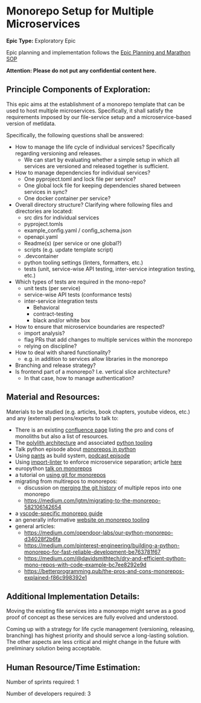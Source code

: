 # Monorepo Setup for Multiple Microservices
**Epic Type:** Exploratory Epic

Epic planning and implementation follows the
[Epic Planning and Marathon SOP](https://docs.ghga-dev.de/main/sops/sop001_epic_planning.html)

**Attention: Please do not put any confidential content here.**

## Principle Components of Exploration:

This epic aims at the establishment of a monorepo template that can be used to host
multiple microservices. Specifically, it shall satisfy the requirements imposed by 
our file-service setup and a microservice-based version of metldata.

Specifically, the following questions shall be answered:

- How to manage the life cycle of individual services? Specifically regarding versioning
  and releases.
    - We can start by evaluating whether a simple setup in which all services are
      versioned and released together is sufficient.
- How to manage dependencies for individual services?
    - One pyproject.toml and lock file per service?
    - One global lock file for keeping dependencies shared between services in sync?
    - One docker container per service?
- Overall directory structure? Clarifying where following files and directories are
  located:
    - src dirs for individual services
    - pyproject.tomls
    - example_config.yaml / config_schema.json
    - openapi.yaml
    - Readme(s) (per service or one global?)
    - scripts (e.g. update template script)
    - .devcontainer
    - python tooling settings (linters, formatters, etc.)
    - tests (unit, service-wise API testing, inter-service integration testing, etc.)
- Which types of tests are required in the mono-repo?
    - unit tests (per service)
    - service-wise API tests (conformance tests)
    - inter-service integration tests
        - Behavioral
        - contract-testing
        - black and/or white box
- How to ensure that microservice boundaries are respected?
    - import analysis?
    - flag PRs that add changes to multiple services within the monorepo
    - relying on discipline?
- How to deal with shared functionality?
    - e.g. in addition to services allow libraries in the monorepo
- Branching and release strategy?
- Is frontend part of a monorepo? I.e. vertical slice architecture?
    - In that case, how to manage authentication?


## Material and Resources:

Materials to be studied (e.g. articles, book chapters, youtube videos, etc.) and any (external) persons/experts to talk to:

- There is an existing [confluence page](https://wiki.verbis.dkfz.de/x/bwDYCg) listing
  the pro and cons of monoliths but also a list of resources.
- The [polylith architecture](https://polylith.gitbook.io/polylith) and associated
  [python tooling](https://davidvujic.github.io/python-polylith-docs/)
- Talk python episode about [monorepos in python](https://talkpython.fm/episodes/show/399/monorepos-in-python)
- Using [pants](https://www.pantsbuild.org/) as build system,
  [podcast episode](https://talkpython.fm/episodes/show/387/build-all-the-things-with-pants-build-system)
- Using [import-linter](https://github.com/seddonym/import-linter) to enforce
  microservice separation; article [here](https://www.piglei.com/articles/en-6-ways-to-improve-the-arch-of-you-py-project/)
- europython [talk on monorepos](https://www.youtube.com/watch?v=N6ENyH4_r8U)
- a tutorial on [using git for monorepos](https://www.atlassian.com/git/tutorials/monorepos)
- migrating from multirepos to monorepos:
    - discussion on
      [merging the git history](https://softwareengineering.stackexchange.com/questions/379228/steps-to-convert-multi-repo-to-mono-repo#:~:text=By%20default%20this%20will%20add%20the%20complete%20history%2C,updates%20from%20the%20original%20repo%20%28git%20subtree%20pull%29.)
      of multiple repos into one monorepo
    - https://medium.com/lgtm/migrating-to-the-monorepo-582106142654
- a [vscode-specific monorepo guide](https://github.com/microsoft/vscode-python/wiki/Mono-Repo-Set%E2%80%90up-Guide)
- an generally informative [website on monorepo tooling](https://monorepo.tools/)
- general articles:
    - https://medium.com/opendoor-labs/our-python-monorepo-d34028f2b6fa
    - https://medium.com/pinterest-engineering/building-a-python-monorepo-for-fast-reliable-development-be763781f67
    - https://medium.com/@davidsmithtech/dry-and-efficient-python-mono-repos-with-code-example-bc7ee8292e9d
    - https://betterprogramming.pub/the-pros-and-cons-monorepos-explained-f86c998392e1


## Additional Implementation Details:

Moving the existing file services into a monorepo might serve as a good proof of
concept as these services are fully evolved and understood.

Coming up with a strategy for life cycle management (versioning, releasing, branching)
has highest priority and should servce a long-lasting solution. The other aspects are
less critical and might change in the future with preliminary solution being
acceptable. 


## Human Resource/Time Estimation:

Number of sprints required: 1

Number of developers required: 3

